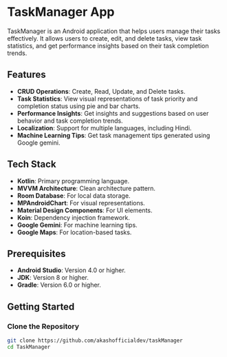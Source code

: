 # TaskManager App

TaskManager is an Android application that helps users manage their tasks effectively. It allows users to create, edit, and delete tasks, view task statistics, and get performance insights based on their task completion trends.

## Features

- **CRUD Operations**: Create, Read, Update, and Delete tasks.
- **Task Statistics**: View visual representations of task priority and completion status using pie and bar charts.
- **Performance Insights**: Get insights and suggestions based on user behavior and task completion trends.
- **Localization**: Support for multiple languages, including Hindi.
- **Machine Learning Tips**: Get task management tips generated using Google gemini.

## Tech Stack

- **Kotlin**: Primary programming language.
- **MVVM Architecture**: Clean architecture pattern.
- **Room Database**: For local data storage.
- **MPAndroidChart**: For visual representations.
- **Material Design Components**: For UI elements.
- **Koin**: Dependency injection framework.
- **Google Gemini**: For machine learning tips.
- **Google Maps**: For location-based tasks.

## Prerequisites

- **Android Studio**: Version 4.0 or higher.
- **JDK**: Version 8 or higher.
- **Gradle**: Version 6.0 or higher.

## Getting Started

### Clone the Repository

```bash
git clone https://github.com/akashofficialdev/taskManager
cd TaskManager
